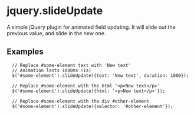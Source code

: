 jquery.slideUpdate
==================

A simple jQuery plugin for animated field updating.  It will slide out the previous value, and slide in the new one.

Examples
--------

```
  // Replace #some-element text with 'New text'
  // Animation lasts 1000ms (1s)
  $('#some-element').slideUpdate({text: 'New text', duration: 1000});
  
  // Replace #some-element with the html '<p>New text</p>'
  $('#some-element').slideUpdate({html: '<p>New text</p>'});
  
  // Replace #some-element with the div #other-element
  $('#some-element').slideUpdate({selector: '#other-element'});
```
